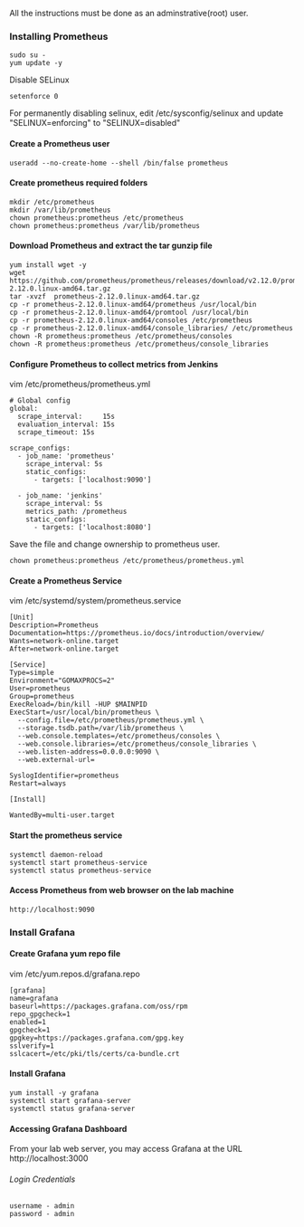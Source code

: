 All the instructions must be done as an adminstrative(root) user.

### Installing Prometheus
```
sudo su -
yum update -y
```

Disable SELinux
```
setenforce 0
```
For permanently disabling selinux, edit /etc/sysconfig/selinux and update "SELINUX=enforcing" to "SELINUX=disabled"


#### Create a Prometheus user
```
useradd --no-create-home --shell /bin/false prometheus
```

#### Create prometheus required folders
```
mkdir /etc/prometheus
mkdir /var/lib/prometheus
chown prometheus:prometheus /etc/prometheus
chown prometheus:prometheus /var/lib/prometheus
```

#### Download Prometheus and extract the tar gunzip file
```
yum install wget -y
wget https://github.com/prometheus/prometheus/releases/download/v2.12.0/prometheus-2.12.0.linux-amd64.tar.gz
tar -xvzf  prometheus-2.12.0.linux-amd64.tar.gz
cp -r prometheus-2.12.0.linux-amd64/prometheus /usr/local/bin
cp -r prometheus-2.12.0.linux-amd64/promtool /usr/local/bin
cp -r prometheus-2.12.0.linux-amd64/consoles /etc/prometheus
cp -r prometheus-2.12.0.linux-amd64/console_libraries/ /etc/prometheus
chown -R prometheus:prometheus /etc/prometheus/consoles
chown -R prometheus:prometheus /etc/prometheus/console_libraries
```

#### Configure Prometheus to collect metrics from Jenkins

vim /etc/prometheus/prometheus.yml

```
# Global config
global:
  scrape_interval:     15s 
  evaluation_interval: 15s 
  scrape_timeout: 15s  

scrape_configs:
  - job_name: 'prometheus'
    scrape_interval: 5s
    static_configs:
      - targets: ['localhost:9090']

  - job_name: 'jenkins'
    scrape_interval: 5s
    metrics_path: /prometheus
    static_configs:
      - targets: ['localhost:8080']
```

Save the file and change ownership to prometheus user.

```
chown prometheus:prometheus /etc/prometheus/prometheus.yml
```

#### Create a Prometheus Service
vim /etc/systemd/system/prometheus.service

```
[Unit]
Description=Prometheus
Documentation=https://prometheus.io/docs/introduction/overview/
Wants=network-online.target
After=network-online.target

[Service]
Type=simple
Environment="GOMAXPROCS=2"
User=prometheus
Group=prometheus
ExecReload=/bin/kill -HUP $MAINPID
ExecStart=/usr/local/bin/prometheus \
  --config.file=/etc/prometheus/prometheus.yml \
  --storage.tsdb.path=/var/lib/prometheus \
  --web.console.templates=/etc/prometheus/consoles \
  --web.console.libraries=/etc/prometheus/console_libraries \
  --web.listen-address=0.0.0.0:9090 \
  --web.external-url=

SyslogIdentifier=prometheus
Restart=always

[Install]

WantedBy=multi-user.target
```

#### Start the prometheus service
```
systemctl daemon-reload
systemctl start prometheus-service
systemctl status prometheus-service
```

#### Access Prometheus from web browser on the lab machine
```
http://localhost:9090
```

### Install Grafana

#### Create Grafana yum repo file
vim /etc/yum.repos.d/grafana.repo
```
[grafana]
name=grafana
baseurl=https://packages.grafana.com/oss/rpm
repo_gpgcheck=1
enabled=1
gpgcheck=1
gpgkey=https://packages.grafana.com/gpg.key
sslverify=1
sslcacert=/etc/pki/tls/certs/ca-bundle.crt
```

#### Install Grafana
```
yum install -y grafana
systemctl start grafana-server
systemctl status grafana-server
```

#### Accessing Grafana Dashboard
From your lab web server, you may access Grafana at the URL http://localhost:3000

###### Login Credentials
```
username - admin
password - admin
```
